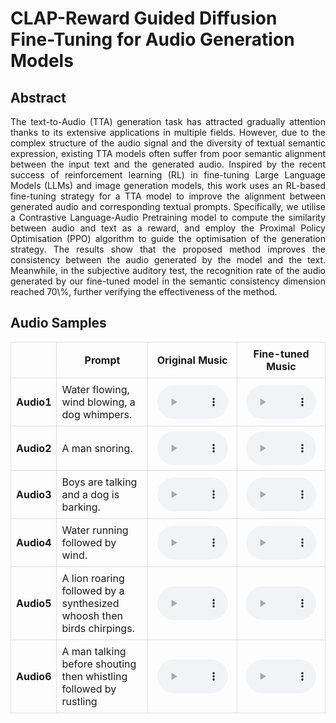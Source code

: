# CLAP-Reward Guided Diffusion Fine-Tuning for  Audio Generation Models
## Abstract

<p style="text-align: justify; text-justify: inter-word;">
The text-to-Audio (TTA) generation task has attracted gradually attention thanks to its extensive applications in multiple fields. However, due to the complex structure of the audio signal and the diversity of textual semantic expression, existing TTA models often suffer from poor semantic alignment between the input text and the generated audio. Inspired by the recent success of reinforcement learning (RL) in fine-tuning Large Language Models (LLMs) and image generation models, this work uses an RL-based fine-tuning strategy for a TTA model to improve the alignment between generated audio and corresponding textual prompts. Specifically, we utilise a Contrastive Language-Audio Pretraining model to compute the similarity between audio and text as a reward, and employ the Proximal Policy Optimisation (PPO) algorithm to guide the optimisation of the generation strategy. The results show that the proposed method improves the consistency between the audio generated by the model and the text. Meanwhile, in the subjective auditory test, the recognition rate of the audio generated by our fine-tuned model in the semantic consistency dimension reached 70\%, further verifying the effectiveness of the method.
</p>

## Audio Samples

<table style="width: 100%; border-collapse: collapse; table-layout: fixed;"> <!-- 新增table-layout确保宽度生效，避免内容撑开列 -->
  <thead>
    <tr>
      <th style="width: 10%; border: 1px solid #ddd; padding: 8px; text-align: center;"> </th> <!-- 第一列保持10%，居中对齐序号更美观 -->
      <th style="width: 30%; border: 1px solid #ddd; padding: 8px;">Prompt</th> <!-- 第二列宽度调整为30%，适配较长文本 -->
      <th style="width: 30%; border: 1px solid #ddd; padding: 8px;">Original Music</th> <!-- 保持30%，确保音频控件显示完整 -->
      <th style="width: 30%; border: 1px solid #ddd; padding: 8px;">Fine-tuned Music</th> <!-- 保持30%，与Original列对称 -->
    </tr>
  </thead>
  <tbody>
    <tr>
      <th scope="row" style="border: 1px solid #ddd; padding: 8px; text-align: center;">Audio1</th>
      <td style="border: 1px solid #ddd; padding: 8px; word-wrap: break-word;">Water flowing, wind blowing, a dog whimpers.</td> <!-- 新增word-wrap避免长文本溢出 -->
      <td style="border: 1px solid #ddd; padding: 8px; text-align: center;"><audio controls style="width: 90%;"><source src="audios/audio_base_9.wav" type="audio/wav"></audio></td> <!-- 音频控件设宽，适配列宽 -->
      <td style="border: 1px solid #ddd; padding: 8px; text-align: center;"><audio controls style="width: 90%;"><source src="audios/audio_tune_9.wav" type="audio/wav"> ></audio></td>
    </tr>
    <tr>
      <th scope="row" style="border: 1px solid #ddd; padding: 8px; text-align: center;">Audio2</th>
      <td style="border: 1px solid #ddd; padding: 8px; word-wrap: break-word;">A man snoring.</td>
      <td style="border: 1px solid #ddd; padding: 8px; text-align: center;"><audio controls style="width: 90%;"><source src="audios/audio_base_15.wav" type="audio/wav"> ></audio></td>
      <td style="border: 1px solid #ddd; padding: 8px; text-align: center;"><audio controls style="width: 90%;"><source src="audios/audio_tune_15.wav" type="audio/wav"> ></audio></td>
    </tr>
    <tr>
      <th scope="row" style="border: 1px solid #ddd; padding: 8px; text-align: center;">Audio3</th>
      <td style="border: 1px solid #ddd; padding: 8px; word-wrap: break-word;">Boys are talking and a dog is barking.</td>
      <td style="border: 1px solid #ddd; padding: 8px; text-align: center;"><audio controls style="width: 90%;"><source src="audios/audio_base_20.wav" type="audio/wav"> ></audio></td>
      <td style="border: 1px solid #ddd; padding: 8px; text-align: center;"><audio controls style="width: 90%;"><source src="audios/audio_tune_20.wav" type="audio/wav"> ></audio></td>
    </tr>
    <tr>
      <th scope="row" style="border: 1px solid #ddd; padding: 8px; text-align: center;">Audio4</th>
      <td style="border: 1px solid #ddd; padding: 8px; word-wrap: break-word;">Water running followed by wind.</td>
      <td style="border: 1px solid #ddd; padding: 8px; text-align: center;"><audio controls style="width: 90%;"><source src="audios/audio_base_34.wav" type="audio/wav"> ></audio></td>
      <td style="border: 1px solid #ddd; padding: 8px; text-align: center;"><audio controls style="width: 90%;"><source src="audios/audio_tune_34.wav" type="audio/wav"> ></audio></td>
    </tr>
    <tr>
      <th scope="row" style="border: 1px solid #ddd; padding: 8px; text-align: center;">Audio5</th>
      <td style="border: 1px solid #ddd; padding: 8px; word-wrap: break-word;">A lion roaring followed by a synthesized whoosh then birds chirpings.</td>
      <td style="border: 1px solid #ddd; padding: 8px; text-align: center;"><audio controls style="width: 90%;"><source src="audios/audio_base_46.wav" type="audio/wav"> ></audio></td>
      <td style="border: 1px solid #ddd; padding: 8px; text-align: center;"><audio controls style="width: 90%;"><source src="audios/audio_tune_46.wav" type="audio/wav"> ></audio></td>
    </tr>
    <tr>
      <th scope="row" style="border: 1px solid #ddd; padding: 8px; text-align: center;">Audio6</th>
      <td style="border: 1px solid #ddd; padding: 8px; word-wrap: break-word;">A man talking before shouting then whistling followed by rustling</td>
      <td style="border: 1px solid #ddd; padding: 8px; text-align: center;"><audio controls style="width: 90%;"><source src="audios/audio_base_44.wav" type="audio/wav"> ></audio></td>
      <td style="border: 1px solid #ddd; padding: 8px; text-align: center;"><audio controls style="width: 90%;"><source src="audios/audio_tune_44.wav" type="audio/wav"> ></audio></td>
    </tr>
  </tbody>
</table>
